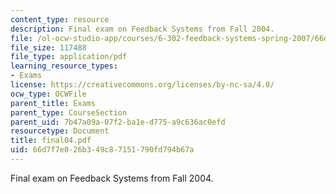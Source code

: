 ```yaml
---
content_type: resource
description: Final exam on Feedback Systems from Fall 2004.
file: /ol-ocw-studio-app/courses/6-302-feedback-systems-spring-2007/66d7f7e026b349c87151790fd794b67a_final04.pdf
file_size: 117488
file_type: application/pdf
learning_resource_types:
- Exams
license: https://creativecommons.org/licenses/by-nc-sa/4.0/
ocw_type: OCWFile
parent_title: Exams
parent_type: CourseSection
parent_uid: 7b47a09a-07f2-ba1e-d775-a9c636ac0efd
resourcetype: Document
title: final04.pdf
uid: 66d7f7e0-26b3-49c8-7151-790fd794b67a
---
```

Final exam on Feedback Systems from Fall 2004.